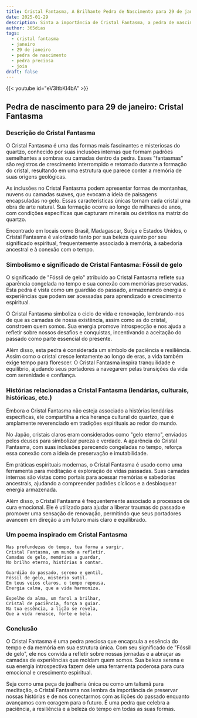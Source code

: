 ```yaml
---
title: Cristal Fantasma, A Brilhante Pedra de Nascimento para 29 de janeiro
date: 2025-01-29
description: Sinta a importância de Cristal Fantasma, a pedra de nascimento de 29 de janeiro que simboliza Fóssil de gelo. Deixe que sua beleza e significado iluminem seu dia.
author: 365dias
tags:
  - cristal fantasma
  - janeiro
  - 29 de janeiro
  - pedra de nascimento
  - pedra preciosa
  - joia
draft: false
---
```


{{< youtube id="eV3ItbKI4bA" >}}


## Pedra de nascimento para 29 de janeiro: Cristal Fantasma

### Descrição de Cristal Fantasma

O Cristal Fantasma é uma das formas mais fascinantes e misteriosas do quartzo, conhecido por suas inclusões internas que formam padrões semelhantes a sombras ou camadas dentro da pedra. Esses "fantasmas" são registros de crescimento interrompido e retomado durante a formação do cristal, resultando em uma estrutura que parece conter a memória de suas origens geológicas.

As inclusões no Cristal Fantasma podem apresentar formas de montanhas, nuvens ou camadas suaves, que evocam a ideia de paisagens encapsuladas no gelo. Essas características únicas tornam cada cristal uma obra de arte natural. Sua formação ocorre ao longo de milhares de anos, com condições específicas que capturam minerais ou detritos na matriz do quartzo.

Encontrado em locais como Brasil, Madagascar, Suíça e Estados Unidos, o Cristal Fantasma é valorizado tanto por sua beleza quanto por seu significado espiritual, frequentemente associado à memória, à sabedoria ancestral e à conexão com o tempo.

### Simbolismo e significado de Cristal Fantasma: Fóssil de gelo

O significado de "Fóssil de gelo" atribuído ao Cristal Fantasma reflete sua aparência congelada no tempo e sua conexão com memórias preservadas. Esta pedra é vista como um guardião do passado, armazenando energia e experiências que podem ser acessadas para aprendizado e crescimento espiritual.

O Cristal Fantasma simboliza o ciclo de vida e renovação, lembrando-nos de que as camadas de nossa existência, assim como as do cristal, constroem quem somos. Sua energia promove introspecção e nos ajuda a refletir sobre nossos desafios e conquistas, incentivando a aceitação do passado como parte essencial do presente.

Além disso, esta pedra é considerada um símbolo de paciência e resiliência. Assim como o cristal cresce lentamente ao longo de eras, a vida também exige tempo para florescer. O Cristal Fantasma inspira tranquilidade e equilíbrio, ajudando seus portadores a navegarem pelas transições da vida com serenidade e confiança.

### Histórias relacionadas a Cristal Fantasma (lendárias, culturais, históricas, etc.)

Embora o Cristal Fantasma não esteja associado a histórias lendárias específicas, ele compartilha a rica herança cultural do quartzo, que é amplamente reverenciado em tradições espirituais ao redor do mundo.

No Japão, cristais claros eram considerados como "gelo eterno", enviados pelos deuses para simbolizar pureza e verdade. A aparência do Cristal Fantasma, com suas inclusões parecendo congeladas no tempo, reforça essa conexão com a ideia de preservação e imutabilidade.

Em práticas espirituais modernas, o Cristal Fantasma é usado como uma ferramenta para meditação e exploração de vidas passadas. Suas camadas internas são vistas como portais para acessar memórias e sabedorias ancestrais, ajudando a compreender padrões cíclicos e a desbloquear energia armazenada.

Além disso, o Cristal Fantasma é frequentemente associado a processos de cura emocional. Ele é utilizado para ajudar a liberar traumas do passado e promover uma sensação de renovação, permitindo que seus portadores avancem em direção a um futuro mais claro e equilibrado.

### Um poema inspirado em Cristal Fantasma

```
Nas profundezas do tempo, tua forma a surgir,  
Cristal Fantasma, um mundo a refletir.  
Camadas de gelo, memórias a guardar,  
No brilho eterno, histórias a contar.  

Guardião do passado, sereno e gentil,  
Fóssil de gelo, mistério sutil.  
Em teus veios claros, o tempo repousa,  
Energia calma, que a vida harmoniza.  

Espelho da alma, um farol a brilhar,  
Cristal de paciência, força a guiar.  
Na tua essência, a lição se revela,  
Que a vida renasce, forte e bela.  
```

### Conclusão

O Cristal Fantasma é uma pedra preciosa que encapsula a essência do tempo e da memória em sua estrutura única. Com seu significado de "Fóssil de gelo", ele nos convida a refletir sobre nossas jornadas e a abraçar as camadas de experiências que moldam quem somos. Sua beleza serena e sua energia introspectiva fazem dele uma ferramenta poderosa para cura emocional e crescimento espiritual.

Seja como uma peça de joalheria única ou como um talismã para meditação, o Cristal Fantasma nos lembra da importância de preservar nossas histórias e de nos conectarmos com as lições do passado enquanto avançamos com coragem para o futuro. É uma pedra que celebra a paciência, a resiliência e a beleza do tempo em todas as suas formas.
